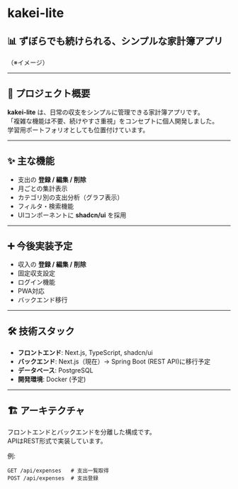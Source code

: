 # kakei-lite
## 📊 **ずぼらでも続けられる、シンプルな家計簿アプリ**

![]()  
（※イメージ）

---

## 🚀 プロジェクト概要
**kakei-lite** は、日常の収支をシンプルに管理できる家計簿アプリです。  
「複雑な機能は不要、続けやすさ重視」をコンセプトに個人開発しました。  
学習用ポートフォリオとしても位置付けています。

---

## ✨ 主な機能
- 支出の **登録 / 編集 / 削除**
- 月ごとの集計表示
- カテゴリ別の支出分析（グラフ表示）
- フィルタ・検索機能
- UIコンポーネントに **shadcn/ui** を採用

---

## ➕ 今後実装予定
- 収入の **登録 / 編集 / 削除**
- 固定収支設定
- ログイン機能
- PWA対応
- バックエンド移行

---

## 🛠 技術スタック
- **フロントエンド**: Next.js, TypeScript, shadcn/ui  
- **バックエンド**: Next.js（現在）-> Spring Boot (REST API)に移行予定  
- **データベース**: PostgreSQL  
- **開発環境**: Docker (予定)  

---

## 🏗 アーキテクチャ
フロントエンドとバックエンドを分離した構成です。  
APIはREST形式で実装しています。

例:  
```http
GET /api/expenses   # 支出一覧取得
POST /api/expenses  # 支出登録
